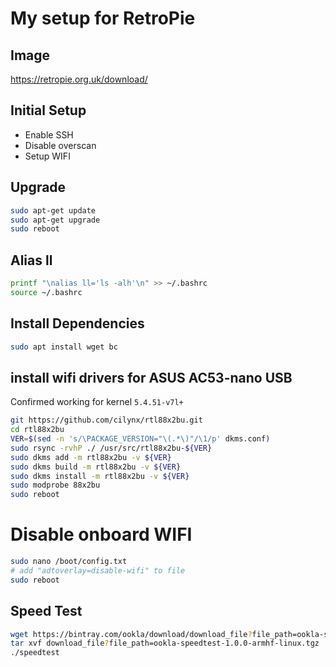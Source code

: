 # My setup for RetroPie

## Image

https://retropie.org.uk/download/

## Initial Setup

- Enable SSH
- Disable overscan
- Setup WIFI

## Upgrade

```bash
sudo apt-get update
sudo apt-get upgrade
sudo reboot
```

## Alias ll

```bash
printf "\nalias ll='ls -alh'\n" >> ~/.bashrc
source ~/.bashrc
```

## Install Dependencies

```bash
sudo apt install wget bc
```

## install wifi drivers for ASUS AC53-nano USB

Confirmed working for kernel `5.4.51-v7l+`

```bash
git https://github.com/cilynx/rtl88x2bu.git
cd rtl88x2bu
VER=$(sed -n 's/\PACKAGE_VERSION="\(.*\)"/\1/p' dkms.conf)
sudo rsync -rvhP ./ /usr/src/rtl88x2bu-${VER}
sudo dkms add -m rtl88x2bu -v ${VER}
sudo dkms build -m rtl88x2bu -v ${VER}
sudo dkms install -m rtl88x2bu -v ${VER}
sudo modprobe 88x2bu
sudo reboot
```

# Disable onboard WIFI

```bash
sudo nano /boot/config.txt
# add "adtoverlay=disable-wifi" to file
sudo reboot
```

## Speed Test

```bash
wget https://bintray.com/ookla/download/download_file?file_path=ookla-speedtest-1.0.0-armhf-linux.tgz
tar xvf download_file?file_path=ookla-speedtest-1.0.0-armhf-linux.tgz
./speedtest
```
